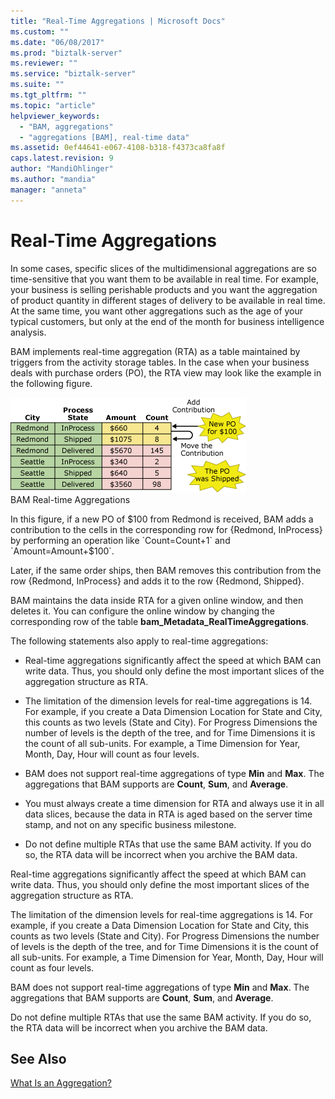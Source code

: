 ```yaml
---
title: "Real-Time Aggregations | Microsoft Docs"
ms.custom: ""
ms.date: "06/08/2017"
ms.prod: "biztalk-server"
ms.reviewer: ""
ms.service: "biztalk-server"
ms.suite: ""
ms.tgt_pltfrm: ""
ms.topic: "article"
helpviewer_keywords: 
  - "BAM, aggregations"
  - "aggregations [BAM], real-time data"
ms.assetid: 0ef44641-e067-4108-b318-f4373ca8fa8f
caps.latest.revision: 9
author: "MandiOhlinger"
ms.author: "mandia"
manager: "anneta"
---
```

# Real-Time Aggregations
In some cases, specific slices of the multidimensional aggregations are so time-sensitive that you want them to be available in real time. For example, your business is selling perishable products and you want the aggregation of product quantity in different stages of delivery to be available in real time. At the same time, you want other aggregations such as the age of your typical customers, but only at the end of the month for business intelligence analysis.  
  
 BAM implements real-time aggregation (RTA) as a table maintained by triggers from the activity storage tables. In the case when your business deals with purchase orders (PO), the RTA view may look like the example in the following figure.  
  
 ![](../core/media/bam-realtime-aggregations.gif "bam_realtime_aggregations")  
BAM Real-time Aggregations  
  
 In this figure, if a new PO of $100 from Redmond is received, BAM adds a contribution to the cells in the corresponding row for {Redmond, InProcess} by performing an operation like `Count=Count+1` and `Amount=Amount+$100`.  
  
 Later, if the same order ships, then BAM removes this contribution from the row {Redmond, InProcess} and adds it to the row {Redmond, Shipped}.  
  
 BAM maintains the data inside RTA for a given online window, and then deletes it. You can configure the online window by changing the corresponding row of the table **bam_Metadata_RealTimeAggregations**.  
  
 The following statements also apply to real-time aggregations:  
  
-   Real-time aggregations significantly affect the speed at which BAM can write data. Thus, you should only define the most important slices of the aggregation structure as RTA.  
  
-   The limitation of the dimension levels for real-time aggregations is 14. For example, if you create a Data Dimension Location for State and City, this counts as two levels (State and City). For Progress Dimensions the number of levels is the depth of the tree, and for Time Dimensions it is the count of all sub-units. For example, a Time Dimension for Year, Month, Day, Hour will count as four levels.  
  
-   BAM does not support real-time aggregations of type **Min** and **Max**. The aggregations that BAM supports are **Count**, **Sum**, and **Average**.  
  
-   You must always create a time dimension for RTA and always use it in all data slices, because the data in RTA is aged based on the server time stamp, and not on any specific business milestone.  
  
-   Do not define multiple RTAs that use the same BAM activity. If you do so, the RTA data will be incorrect when you archive the BAM data.  
  
 Real-time aggregations significantly affect the speed at which BAM can write data. Thus, you should only define the most important slices of the aggregation structure as RTA.  
  
 The limitation of the dimension levels for real-time aggregations is 14. For example, if you create a Data Dimension Location for State and City, this counts as two levels (State and City). For Progress Dimensions the number of levels is the depth of the tree, and for Time Dimensions it is the count of all sub-units. For example, a Time Dimension for Year, Month, Day, Hour will count as four levels.  
  
 BAM does not support real-time aggregations of type **Min** and **Max**. The aggregations that BAM supports are **Count**, **Sum**, and **Average**.  
  
 Do not define multiple RTAs that use the same BAM activity. If you do so, the RTA data will be incorrect when you archive the BAM data.  
  
## See Also  
 [What Is an Aggregation?](../core/what-is-an-aggregation.md)